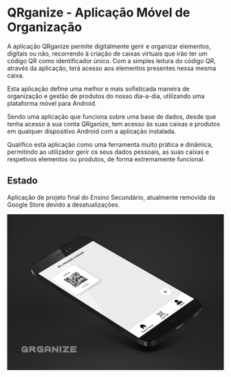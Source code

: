 # QRganize - Aplicação Móvel de Organização

A aplicação QRganize permite digitalmente gerir e organizar elementos, digitais ou não, recorrendo à criação de caixas virtuais que irão ter um código QR como identificador único. Com a simples leitura do código QR, através da aplicação, terá acesso aos elementos presentes nessa mesma caixa.

Esta aplicação define uma melhor e mais sofisticada maneira de organização e gestão de produtos do nosso dia-a-dia, utilizando uma plataforma móvel para Android.

Sendo uma aplicação que funciona sobre uma base de dados, desde que tenha acesso à sua conta QRganize, tem acesso às suas caixas e produtos em qualquer dispositivo Android com a aplicação instalada.

Qualifico esta aplicação como uma ferramenta muito prática e dinâmica, permitindo ao utilizador gerir os seus dados pessoais, as suas caixas e respetivos elementos ou produtos, de forma extremamente funcional.


## Estado
Aplicação de projeto final do Ensino Secundário, atualmente removida da Google Store devido a desatualizações.

![Screenshot](https://github.com/henriqueleote/qrganize/blob/main/Apresenta%C3%A7%C3%A3o/Mockups/Mockup3.png)
